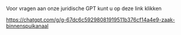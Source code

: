 Voor vragen aan onze juridische GPT kunt u op deze link klikken 

https://chatgpt.com/g/g-67dc6c59298081919511b376cf14a4e9-zaak-binnenspuikanaal

